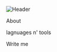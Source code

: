 ![Header](https://github.com/supers0niq/supers0niq/blob/main/assets/%D0%BA%D0%BE%D1%82-%D1%87%D0%B0%D0%B2%D0%BA%D0%B0%D0%B5%D1%82.gif)

About

lagnuages n' tools

Write me